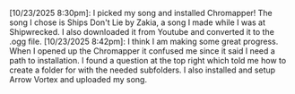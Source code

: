 [10/23/2025 8:30pm]: I picked my song and installed Chromapper! The song I chose is Ships Don't Lie by Zakia, a song I made while I was at Shipwrecked. I also downloaded it from Youtube and converted it to the .ogg file.
[10/23/2025 8:42pm]: I think I am making some great progress. When I opened up the Chromapper it confused me since it said I need a path to installation. I found a question at the top right which told me how to create a folder for with the needed subfolders. I also installed and setup Arrow Vortex and uploaded my song.
